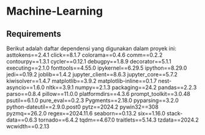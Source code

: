 # Machine-Learning

## Requirements

Berikut adalah daftar dependensi yang digunakan dalam proyek ini:
asttokens==2.4.1
click==8.1.7
colorama==0.4.6
comm==0.2.2
contourpy==1.3.1
cycler==0.12.1
debugpy==1.8.9
decorator==5.1.1
executing==2.1.0
fonttools==4.55.0
ipykernel==6.29.5
ipython==8.29.0
jedi==0.19.2
joblib==1.4.2
jupyter_client==8.6.3
jupyter_core==5.7.2
kiwisolver==1.4.7
matplotlib==3.9.2
matplotlib-inline==0.1.7
nest-asyncio==1.6.0
nltk==3.9.1
numpy==2.1.3
packaging==24.2
pandas==2.2.3
parso==0.8.4
pillow==11.0.0
platformdirs==4.3.6
prompt_toolkit==3.0.48
psutil==6.1.0
pure_eval==0.2.3
Pygments==2.18.0
pyparsing==3.2.0
python-dateutil==2.9.0.post0
pytz==2024.2
pywin32==308
pyzmq==26.2.0
regex==2024.11.6
seaborn==0.13.2
six==1.16.0
stack-data==0.6.3
tornado==6.4.2
tqdm==4.67.0
traitlets==5.14.3
tzdata==2024.2
wcwidth==0.2.13
